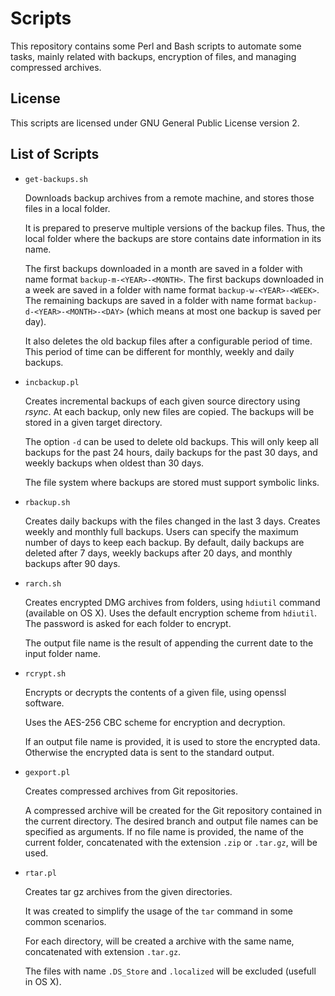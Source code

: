 # Scripts

This repository contains some Perl and Bash scripts to automate some tasks, mainly related with backups, encryption of files, and managing compressed archives.

## License
This scripts are licensed under GNU General Public License version 2.

## List of Scripts
* `get-backups.sh`

  Downloads backup archives from a remote machine, and stores those files in a local folder.

  It is prepared to preserve multiple versions of the backup files.  Thus, the local folder where the backups are store contains date information in its name.

  The first backups downloaded in a month are saved in a folder with name format `backup-m-<YEAR>-<MONTH>`.
  The first backups downloaded in a week are saved in a folder with name format `backup-w-<YEAR>-<WEEK>`.
  The remaining backups are saved in a folder with name format `backup-d-<YEAR>-<MONTH>-<DAY>` (which means at most one backup is saved per day).

  It also deletes the old backup files after a configurable period of time.
  This period of time can be different for monthly, weekly and daily backups.
  
* `incbackup.pl`

  Creates incremental backups of each given source directory using *rsync*.
  At each backup, only new files are copied.  The backups will be stored in a given target directory.

  The option `-d` can be used to delete old backups.
  This will only keep all backups for the past 24 hours, daily backups for the past 30 days, and weekly backups when oldest than 30 days.

  The file system where backups are stored must support symbolic links.
  
* `rbackup.sh`

  Creates daily backups with the files changed in the last 3 days.
  Creates weekly and monthly full backups.
  Users can specify the maximum number of days to keep each backup.
  By default, daily backups are deleted after 7 days, weekly backups after 20 days, and monthly backups after 90 days.

* `rarch.sh`
  
  Creates encrypted DMG archives from folders, using `hdiutil` command (available on OS X).
  Uses the default encryption scheme from `hdiutil`.
  The password is asked for each folder to encrypt.
 
  The output file name is the result of appending the current date to the input folder name.

* `rcrypt.sh`

  Encrypts or decrypts the contents of a given file, using openssl software.

  Uses the AES-256 CBC scheme for encryption and decryption.

  If an output file name is provided, it is used to store the encrypted data.
  Otherwise the encrypted data is sent to the standard output.

* `gexport.pl`

  Creates compressed archives from Git repositories.
  
  A compressed archive will be created for the Git repository contained in the current directory.
  The desired branch and output file names can be specified as arguments.
  If no file name is provided, the name of the current folder, concatenated with the extension `.zip` or `.tar.gz`, will be used.

* `rtar.pl`
  
  Creates tar gz archives from the given directories.

  It was created to simplify the usage of the `tar` command in some common scenarios.

  For each directory, will be created a archive with the same name, concatenated with extension `.tar.gz`.
  
  The files with name `.DS_Store` and `.localized` will be excluded (usefull in OS X).
